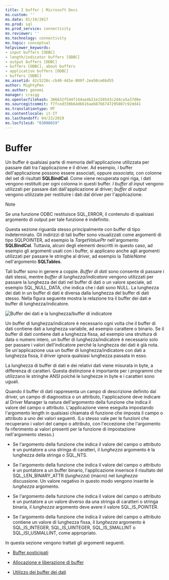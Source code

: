 ```yaml
---
title: I buffer | Microsoft Docs
ms.custom: ''
ms.date: 01/19/2017
ms.prod: sql
ms.prod_service: connectivity
ms.reviewer: ''
ms.technology: connectivity
ms.topic: conceptual
helpviewer_keywords:
- input buffers [ODBC]
- length/indicator buffers [ODBC]
- output buffers [ODBC]
- buffers [ODBC], about buffers
- application buffers [ODBC]
- buffers [ODBC]
ms.assetid: 42c5226c-cb40-4d1e-809f-2ea50ce6bd55
author: MightyPen
ms.author: genemi
manager: craigg
ms.openlocfilehash: 306632f544f144aa4b21e150543c2d4ca5a37d0e
ms.sourcegitcommit: f7fced330b64d6616aeb8766747295807c92dd41
ms.translationtype: MT
ms.contentlocale: it-IT
ms.lasthandoff: 04/23/2019
ms.locfileid: "63008019"
---
```

# <a name="buffers"></a>Buffer
Un buffer è qualsiasi parte di memoria dell'applicazione utilizzata per passare dati tra l'applicazione e il driver. Ad esempio, i buffer dell'applicazione possono essere associati, oppure *associata,* con colonne del set di risultati **SQLBindCol**. Come viene recuperata ogni riga, i dati vengono restituiti per ogni colonna in questi buffer. *I buffer di input* vengono utilizzati per passare dati dall'applicazione al driver; *buffer di output* vengono utilizzate per restituire i dati dal driver per l'applicazione.  
  
> [!NOTE]  
>  Se una funzione ODBC restituisce SQL_ERROR, il contenuto di qualsiasi argomento di output per tale funzione è indefinito.  
  
 Questa sezione riguarda stesso principalmente con buffer di tipo indeterminato. Gli indirizzi di tali buffer sono visualizzati come argomenti di tipo SQLPOINTER, ad esempio la *TargetValuePtr* nell'argomento **SQLBindCol**. Tuttavia, alcuni degli elementi descritti in questo caso, ad esempio gli argomenti usati con i buffer, si applicano anche agli argomenti utilizzati per passare le stringhe al driver, ad esempio la *TableName* nell'argomento **SQLTables**.  
  
 Tali buffer sono in genere a coppie. *Buffer di dati* sono consente di passare i dati stessi, mentre *buffer di lunghezza/indicatore* vengono utilizzati per passare la lunghezza dei dati nel buffer di dati o un valore speciale, ad esempio SQL_NULL_DATA, che indica che i dati sono NULL. La lunghezza dei dati in un buffer di dati è diversa dalla lunghezza del buffer di dati stesso. Nella figura seguente mostra la relazione tra il buffer dei dati e buffer di lunghezza/indicatore.  
  
 ![Buffer dei dati e la lunghezza&#47;buffer di indicatore](../../../odbc/reference/develop-app/media/pr09.gif "pr09")  
  
 Un buffer di lunghezza/indicatore è necessario ogni volta che il buffer di dati contiene dati a lunghezza variabile, ad esempio carattere o binario. Se il buffer di dati contiene dati a lunghezza fissa, ad esempio una struttura di data o numero intero, un buffer di lunghezza/indicatore è necessario solo per passare i valori dell'indicatore perché la lunghezza dei dati è già nota. Se un'applicazione usa un buffer di lunghezza/indicatore con dati a lunghezza fissa, il driver ignora qualsiasi lunghezza passata in esso.  
  
 La lunghezza di buffer di dati e dei relativi dati viene misurata in byte, a differenza di caratteri. Questa distinzione è importante per i programmi che utilizzano le stringhe ANSI poiché le lunghezze in byte e i caratteri sono uguali.  
  
 Quando il buffer di dati rappresenta un campo di descrizione definito dal driver, un campo di diagnostica o un attributo, l'applicazione deve indicare al Driver Manager la natura dell'argomento della funzione che indica il valore del campo o attributo. L'applicazione viene eseguita impostando l'argomento length in qualsiasi chiamata di funzione che imposta il campo o attributo a uno dei valori seguenti. (Lo stesso vale per le funzioni che recuperano i valori del campo o attributo, con l'eccezione che l'argomento fa riferimento ai valori presenti per la funzione di impostazione nell'argomento stesso.)  
  
-   Se l'argomento della funzione che indica il valore del campo o attributo è un puntatore a una stringa di caratteri, il *lunghezza* argomento è la lunghezza della stringa o SQL_NTS.  
  
-   Se l'argomento della funzione che indica il valore del campo o attributo è un puntatore a un buffer binario, l'applicazione inserisce il risultato del SQL_LEN_BINARY_ATTR (*lunghezza*) (macro) nel *lunghezza* discussione. Un valore negativo in questo modo vengono inserite le *lunghezza* argomento.  
  
-   Se l'argomento della funzione che indica il valore del campo o attributo è un puntatore a un valore diverso da una stringa di caratteri o stringa binaria, il *lunghezza* argomento deve avere il valore SQL_IS_POINTER.  
  
-   Se l'argomento della funzione che indica il valore del campo o attributo contiene un valore di lunghezza fissa, il *lunghezza* argomento è SQL_IS_INTEGER, SQL_IS_UINTEGER, SQL_IS_SMALLINT o SQL_ISI_USMALLINT, come appropriato.  
  
 In questa sezione vengono trattati gli argomenti seguenti.  
  
-   [Buffer posticipati](../../../odbc/reference/develop-app/deferred-buffers.md)  
  
-   [Allocazione e liberazione di buffer](../../../odbc/reference/develop-app/allocating-and-freeing-buffers.md)  
  
-   [Utilizzo dei buffer dei dati](../../../odbc/reference/develop-app/using-data-buffers.md)
